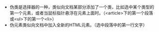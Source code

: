  - 伪类是选择器的一种，类似向文档某部分添加了一个类，比如选中某个类型的第一个元素，或者当鼠标指针悬浮在元素上面时。（\<article>下的第一个段落或\<ul>下的第一个\<li>）
  - 伪元素类似向文档中加入全新的HTML元素。（选中段落中的第一行文字）
